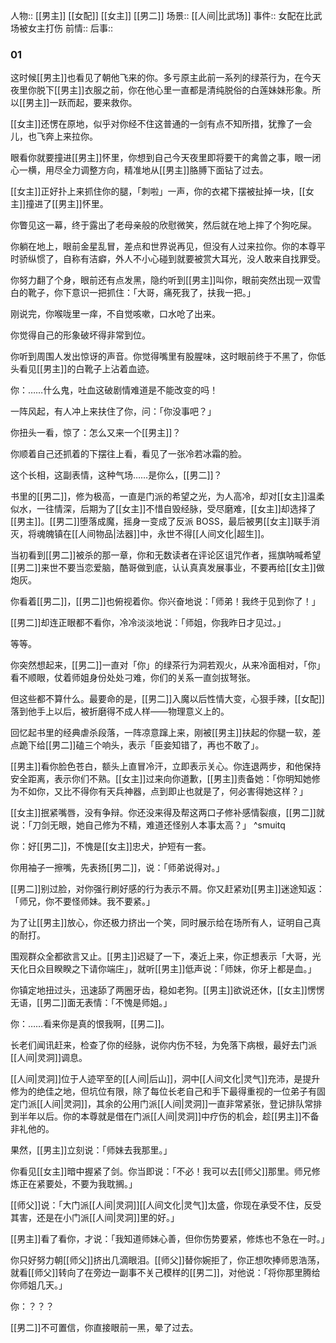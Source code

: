 人物:: [[男主]] [[女配]] [[女主]] [[男二]]
场景:: [[人间|比武场]]
事件:: 女配在比武场被女主打伤
前情:: 
后事:: 

### 01

这时候[[男主]]也看见了朝他飞来的你。多亏原主此前一系列的绿茶行为，在今天夜里你脱下[[男主]]衣服之前，你在他心里一直都是清纯脱俗的白莲妹妹形象。所以[[男主]]一跃而起，要来救你。

[[女主]]还愣在原地，似乎对你经不住这普通的一剑有点不知所措，犹豫了一会儿，也飞奔上来拉你。

眼看你就要撞进[[男主]]怀里，你想到自己今天夜里即将要干的禽兽之事，眼一闭心一横，用尽全力调整方向，精准地从[[男主]]胳膊下面钻了过去。

[[女主]]正好扑上来抓住你的腿，「刺啦」一声，你的衣裙下摆被扯掉一块，[[女主]]撞进了[[男主]]怀里。

你瞥见这一幕，终于露出了老母亲般的欣慰微笑，然后就在地上摔了个狗吃屎。

你躺在地上，眼前金星乱冒，差点和世界说再见，但没有人过来拉你。你的本尊平时骄纵惯了，自称有洁癖，外人不小心碰到就要被赏大耳光，没人敢来自找罪受。

你努力翻了个身，眼前还有点发黑，隐约听到[[男主]]叫你，眼前突然出现一双雪白的靴子，你下意识一把抓住：「大哥，痛死我了，扶我一把。」

刚说完，你喉咙里一痒，不自觉咳嗽，口水呛了出来。

你觉得自己的形象破坏得非常到位。

你听到周围人发出惊讶的声音。你觉得嘴里有股腥味，这时眼前终于不黑了，你低头看见[[男主]]的白靴子上沾着血迹。

你：……什么鬼，吐血这破剧情难道是不能改变的吗！

一阵风起，有人冲上来扶住了你，问：「你没事吧？」

你扭头一看，惊了：怎么又来一个[[男主]]？

你顺着自己还抓着的下摆往上看，看见了一张冷若冰霜的脸。

这个长相，这副表情，这种气场……是你么，[[男二]]？

书里的[[男二]]，修为极高，一直是门派的希望之光，为人高冷，却对[[女主]]温柔似水，一往情深，后期为了[[女主]]不惜自毁经脉，受尽磨难，[[女主]]却选择了[[男主]]。[[男二]]堕落成魔，摇身一变成了反派 BOSS，最后被男[[女主]]联手消灭，将魂魄镇在[[人间物品|法器]]中，永世不得[[人间文化|超生]]。

当初看到[[男二]]被杀的那一章，你和无数读者在评论区诅咒作者，摇旗呐喊希望[[男二]]来世不要当恋爱脑，酷哥做到底，认认真真发展事业，不要再给[[女主]]做炮灰。

你看着[[男二]]，[[男二]]也俯视着你。你兴奋地说：「师弟！我终于见到你了！」

[[男二]]却连正眼都不看你，冷冷淡淡地说：「师姐，你我昨日才见过。」

等等。

你突然想起来，[[男二]]一直对「你」的绿茶行为洞若观火，从来冷面相对，「你」看不顺眼，仗着师姐身份处处刁难，你们的关系一直剑拔弩张。

但这些都不算什么。最要命的是，[[男二]]入魔以后性情大变，心狠手辣，[[女配]]落到他手上以后，被折磨得不成人样——物理意义上的。

回忆起书里的经典虐杀段落，一阵凉意蹿上来，刚被[[男主]]扶起的你腿一软，差点跪下给[[男二]]磕三个响头，表示「臣妾知错了，再也不敢了」。

[[男主]]看你脸色苍白，额头上直冒冷汗，立即表示关心。你连退两步，和他保持安全距离，表示你们不熟。[[女主]]过来向你道歉，[[男主]]责备她：「你明知她修为不如你，又比不得你有天兵神器，点到即止也就是了，何必害得她这样？」

[[女主]]抿紧嘴唇，没有争辩。你还没来得及帮这两口子修补感情裂痕，[[男二]]就说：「刀剑无眼，她自己修为不精，难道还怪别人本事太高？」 ^smuitq

你：好[[男二]]，不愧是[[女主]]忠犬，护短有一套。

你用袖子一擦嘴，先表扬[[男二]]，说：「师弟说得对。」

[[男二]]别过脸，对你强行刷好感的行为表示不屑。你又赶紧劝[[男主]]迷途知返：「师兄，你不要怪师妹。我不要紧。」

为了让[[男主]]放心，你还极力挤出一个笑，同时展示给在场所有人，证明自己真的耐打。

围观群众全都欲言又止。[[男主]]迟疑了一下，凑近上来，你正想表示「大哥，光天化日众目睽睽之下请你端庄」，就听[[男主]]低声说：「师妹，你牙上都是血。」

你镇定地扭过头，迅速舔了两圈牙齿，稳如老狗。[[男主]]欲说还休，[[女主]]愣愣无语，[[男二]]面无表情：「不愧是师姐。」

你：……看来你是真的恨我啊，[[男二]]。

长老们闻讯赶来，检查了你的经脉，说你内伤不轻，为免落下病根，最好去门派[[人间|灵洞]]调息。

[[人间|灵洞]]位于人迹罕至的[[人间|后山]]，洞中[[人间文化|灵气]]充沛，是提升修为的绝佳之地，但坑位有限，除了每位长老自己和手下最得重视的一位弟子有固定门派[[人间|灵洞]]，其余的公用门派[[人间|灵洞]]一直非常紧张，登记排队常排到半年以后。你的本尊就是借在门派[[人间|灵洞]]中疗伤的机会，趁[[男主]]不备非礼他的。

果然，[[男主]]立刻说：「师妹去我那里。」

你看见[[女主]]暗中握紧了剑。你当即说：「不必！我可以去[[师父]]那里。师兄修炼正在紧要处，不要为我耽搁。」

[[师父]]说：「大门派[[人间|灵洞]][[人间文化|灵气]]太盛，你现在承受不住，反受其害，还是在小门派[[人间|灵洞]]里的好。」

[[男主]]看了看你，才说：「我知道师妹心善，但你伤势要紧，修炼也不急在一时。」

你只好努力朝[[师父]]挤出几滴眼泪。[[师父]]替你婉拒了，你正想吹捧师恩浩荡，就看[[师父]]转向了在旁边一副事不关己模样的[[男二]]，对他说：「将你那里腾给你师姐几天。」

你：？？？

[[男二]]不可置信，你直接眼前一黑，晕了过去。